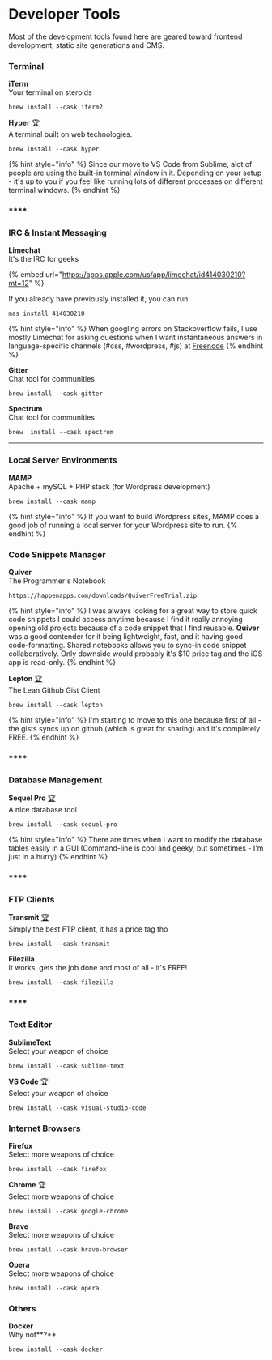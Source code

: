# Developer Tools

Most of the development tools found here are geared toward frontend development, static site generations and CMS.

### **Terminal**

**iTerm**\
Your terminal on steroids

```
brew install --cask iterm2
```

**Hyper**  [🏆](https://emojipedia.org/trophy/)\
A terminal built on web technologies.

```
brew install --cask hyper
```

{% hint style="info" %}
Since our move to VS Code from Sublime, alot of people are using the built-in terminal window in it. Depending on your setup - it's up to you if you feel like running lots of different processes on different terminal windows.
{% endhint %}

### ****

### **IRC &** Instant Messaging

**Limechat**\
It's the IRC for geeks

{% embed url="https://apps.apple.com/us/app/limechat/id414030210?mt=12" %}

If you already have previously installed it, you can run&#x20;

```
mas install 414030210
```

{% hint style="info" %}
When googling errors on Stackoverflow fails,  I use mostly Limechat for asking  questions when I want instantaneous answers in language-specific channels (#css, #wordpress, #js) at [Freenode](https://freenode.net)
{% endhint %}

**Gitter**\
Chat tool for communities

```
brew install --cask gitter
```

**Spectrum**\
Chat tool for communities

```
brew  install --cask spectrum
```

****

### **Local Server Environments**

**MAMP**\
Apache + mySQL + PHP stack (for Wordpress development)

```
brew install --cask mamp
```

{% hint style="info" %}
If you want to build Wordpress sites, MAMP does a good job of running a local server for your Wordpress site to run.
{% endhint %}

###

### Code Snippets Manager

**Quiver**\
The Programmer's Notebook

```
https://happenapps.com/downloads/QuiverFreeTrial.zip
```

{% hint style="info" %}
I was always looking for a great way to store quick code snippets I could access anytime because I find it really annoying opening old projects because of a code snippet that I find reusable. **Quiver** was a good contender for it being lightweight, fast, and it having good code-formatting. Shared notebooks allows you to sync-in code snippet collaboratively. Only downside would probably it's $10 price tag and the iOS app is read-only.
{% endhint %}

**Lepton** [🏆](https://emojipedia.org/trophy/)\
The Lean Github Gist Client

```
brew install --cask lepton
```

{% hint style="info" %}
I'm starting to move to this one because first of all - the gists syncs up on github (which is great for sharing) and it's completely FREE.
{% endhint %}

### ****

### **Database Management**

**Sequel Pro** [🏆](https://emojipedia.org/trophy/)\
A nice database tool

```
brew install --cask sequel-pro
```

{% hint style="info" %}
There are times when I want to modify the database tables easily in a GUI (Command-line is cool and geeky, but sometimes - I'm just in a hurry)
{% endhint %}

### ****

### **FTP Clients**

**Transmit** [🏆](https://emojipedia.org/trophy/)\
Simply the best FTP client, it has a price tag tho

```
brew install --cask transmit
```

**Filezilla** \
It works, gets the job done and most of all - it's FREE!

```
brew install --cask filezilla
```

### ****

### Text Editor

**SublimeText**\
Select your weapon of choice

```
brew install --cask sublime-text
```

**VS Code** [🏆](https://emojipedia.org/trophy/)\
Select your weapon of choice

```
brew install --cask visual-studio-code
```

###

### Internet Browsers

**Firefox**\
Select more weapons of choice

```
brew install --cask firefox
```

**Chrome** 🏆\
Select more weapons of choice

```
brew install --cask google-chrome
```

**Brave**\
Select more weapons of choice

```
brew install --cask brave-browser
```

**Opera**\
Select more weapons of choice

```
brew install --cask opera
```

### **Others**

**Docker**\
Why not**?**

```
brew install --cask docker
```
